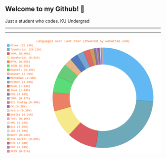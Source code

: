 ## Welcome to my Github! 👋

Just a student who codes. KU Undergrad

---

<!--START_SECTION:waka-->

<!--END_SECTION:waka-->

---

![Wakatime-Stat-SVG](docs/waka-stats.svg)